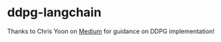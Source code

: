 # ddpg-langchain

Thanks to Chris Yoon on [Medium](https://towardsdatascience.com/deep-deterministic-policy-gradients-explained-2d94655a9b7b) for guidance on DDPG implementation!